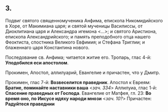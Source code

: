 
## 3.

Подвиг святого священномученика Анфима, епископа Никомидийского в Хоре, от Макимиана царя; 
и святой мученицы Василиссы, от Диоклитиана царя и Александра игемона <...>;
и святого Аристиона, епископа Александрийского;
и память преподобного отца нашего Феоктиста, спостника Великого Евфимия;
и Стефана Триглии;
и блаженнаго царя Константина нового. 

Последование св. Анфима; читается житие его. Тропарь, глас 4-й: **Уподобился еси апостолом**.

Прокимен, Апостол, аллилуарий, Евангелие и причастен, что у Дмитр.

Прокимен, глас 7-й: **Возвеселится праведник**. 
Апостол к Евреям: **Братие, поминайте наставники ваша** <*зач. 334*>
Аллилуиа, глас 1-й: **Спасение праведных от Господа**. 
Евангелие от Матфея, гл. 23: **Во время оно, по Иисусе идяху народи мнози** <*зач. 10?*>
Причастен: **Радуйтеся праведнии**
